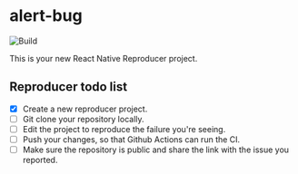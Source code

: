 # alert-bug

![Build](https://github.com/ChenAndKai/alert-bug/workflows/Pre%20Merge%20Checks/badge.svg)

This is your new React Native Reproducer project.

## Reproducer todo list

- [x] Create a new reproducer project.
- [ ] Git clone your repository locally.
- [ ] Edit the project to reproduce the failure you're seeing.
- [ ] Push your changes, so that Github Actions can run the CI.
- [ ] Make sure the repository is public and share the link with the issue you reported.
